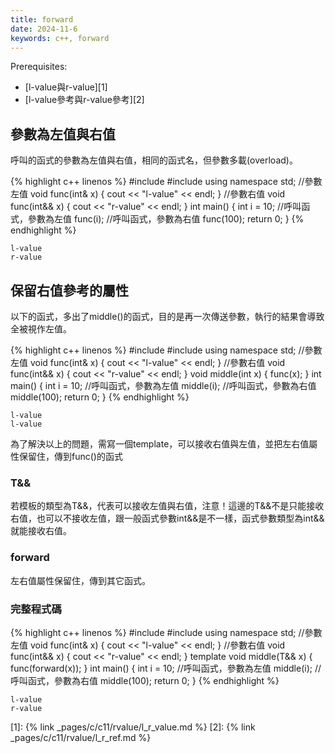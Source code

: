 ```yaml
---
title: forward
date: 2024-11-6
keywords: c++, forward
---
```


Prerequisites:
- [l-value與r-value][1]
- [l-value參考與r-value參考][2]

## 參數為左值與右值

呼叫的函式的參數為左值與右值，相同的函式名，但參數多載(overload)。

{% highlight c++ linenos %}
#include <iostream>
#include <functional>
using namespace std;
//參數左值
void func(int& x) {
  cout << "l-value" << endl;
}
//參數右值
void func(int&& x) {
  cout << "r-value" << endl;
}
int main() {
  int i = 10;
  //呼叫函式，參數為左值
  func(i);
  //呼叫函式，參數為右值
  func(100);
  return 0;
}
{% endhighlight %}
```
l-value
r-value
```

## 保留右值參考的屬性

以下的函式，多出了middle()的函式，目的是再一次傳送參數，執行的結果會導致全被視作左值。

{% highlight c++ linenos %}
#include <iostream>
#include <functional>
using namespace std;
//參數左值
void func(int& x) {
  cout << "l-value" << endl;
}
//參數右值
void func(int&& x) {
  cout << "r-value" << endl;
}
void middle(int x) {
  func(x);
}
int main() {
  int i = 10;
  //呼叫函式，參數為左值
  middle(i);
  //呼叫函式，參數為右值
  middle(100);
  return 0;
}
{% endhighlight %}
```
l-value
l-value
```

為了解決以上的問題，需寫一個template，可以接收右值與左值，並把左右值屬性保留住，傳到func()的函式

### T&&

若模板的類型為T&&，代表可以接收左值與右值，注意！這邊的T&&不是只能接收右值，也可以不接收左值，跟一般函式參數int&&是不一樣，函式參數類型為int&&就能接收右值。

### forward<T>

左右值屬性保留住，傳到其它函式。

### 完整程式碼

{% highlight c++ linenos %}
#include <iostream>
#include <functional>
using namespace std;
//參數左值
void func(int& x) {
  cout << "l-value" << endl;
}
//參數右值
void func(int&& x) {
  cout << "r-value" << endl;
}
template<typename T>
void middle(T&& x) {
  func(forward<T>(x));
}
int main() {
  int i = 10;
  //呼叫函式，參數為左值
  middle(i);
  //呼叫函式，參數為右值
  middle(100);
  return 0;
}
{% endhighlight %}
```
l-value
r-value
```

[1]: {% link _pages/c/c11/rvalue/l_r_value.md %}
[2]: {% link _pages/c/c11/rvalue/l_r_ref.md %}